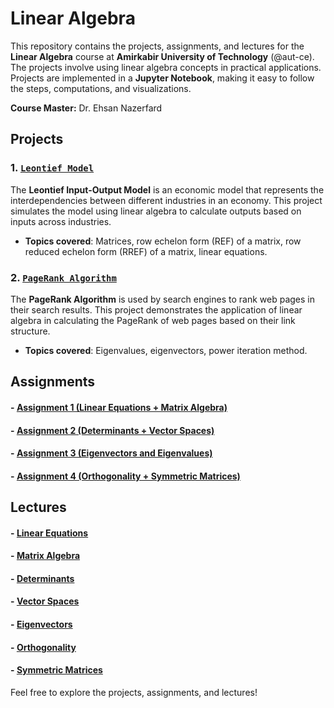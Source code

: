 # Linear Algebra

This repository contains the projects, assignments, and lectures for the **Linear Algebra** course at **Amirkabir University of Technology** (@aut-ce). The projects involve using linear algebra concepts in practical applications. Projects are implemented in a **Jupyter Notebook**, making it easy to follow the steps, computations, and visualizations.

**Course Master:** Dr. Ehsan Nazerfard

## Projects

### 1. [`Leontief Model`](./Projects/Leontief%20Model/Leontief.ipynb)
The **Leontief Input-Output Model** is an economic model that represents the interdependencies between different industries in an economy. This project simulates the model using linear algebra to calculate outputs based on inputs across industries.

- **Topics covered**: Matrices, row echelon form (REF) of a matrix, row reduced echelon form (RREF) of a matrix, linear equations.

### 2. [`PageRank Algorithm`](./Projects/PageRank%20Algorithm/PageRank.ipynb)
The **PageRank Algorithm** is used by search engines to rank web pages in their search results. This project demonstrates the application of linear algebra in calculating the PageRank of web pages based on their link structure. 

- **Topics covered**: Eigenvalues, eigenvectors, power iteration method.

## Assignments

#### - [Assignment 1 (Linear Equations + Matrix Algebra)](./Assignments/1)
#### - [Assignment 2 (Determinants + Vector Spaces)](./Assignments/2)
#### - [Assignment 3 (Eigenvectors and Eigenvalues)](./Assignments/3)
#### - [Assignment 4 (Orthogonality + Symmetric Matrices)](./Assignments/4)

## Lectures

#### - [Linear Equations](./Lectures/1-%20Linear%20Equations)
#### - [Matrix Algebra](./Lectures/2-%20Matrix%20Algebra)
#### - [Determinants](./Lectures/3-%20Determinants)
#### - [Vector Spaces](./Lectures/4-%20Vector%20Spaces)
#### - [Eigenvectors](./Lectures/5-%20Eigenvectors)
#### - [Orthogonality](./Lectures/6-%20Orthogonality)
#### - [Symmetric Matrices](./Lectures/7-%20Symmetric%20Matrices)

Feel free to explore the projects, assignments, and lectures!
